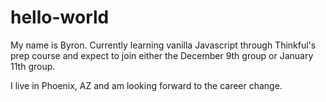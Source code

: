 # hello-world

My name is Byron. Currently learning vanilla Javascript through Thinkful's prep course and expect to join either the December 9th group or January 11th group.

I live in Phoenix, AZ and am looking forward to the career change.

